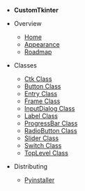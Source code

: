 * **CustomTkinter**
* Overview
	- [Home](/home.md "About")
	- [Appearance](/sections/appearance.md "Themes and Styling")
	- [Roadmap](/sections/roadmap.md "Roadmap")
* Classes
	- [Ctk Class](/sections/ctk.md)
	- [Button Class](/sections/widgets/ctk_button.md)
	- [Entry Class](/sections/widgets/ctk_entry.md)
	- [Frame Class](/sections/widgets/ctk_frame.md)
	- [InputDialog Class](/sections/widgets/ctk_input_dialog.md)
	- [Label Class](/sections/widgets/ctk_label.md)
	- [ProgressBar Class](/sections/widgets/ctk_progress_bar.md)
	- [RadioButton Class](/sections/widgets/ctk_radio_button.md)
	- [Slider Class](/sections/widgets/ctk_slider.md)
	- [Switch Class](/sections/widgets/ctk_switch.md)
	- [TopLevel Class](/sections/widgets/ctk_top_level.md)
	
* Distributing
	- [Pyinstaller](/sections/pyinstaller.md "Pyinstaller")